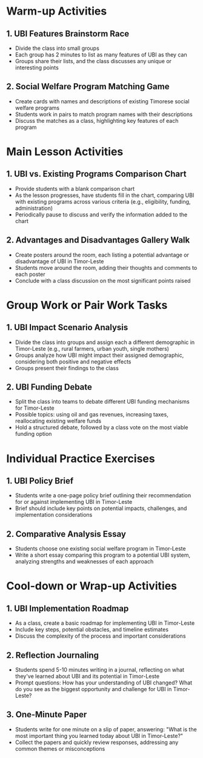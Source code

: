 # Warm-up Activities

## 1. UBI Features Brainstorm Race
- Divide the class into small groups
- Each group has 2 minutes to list as many features of UBI as they can
- Groups share their lists, and the class discusses any unique or interesting points

## 2. Social Welfare Program Matching Game
- Create cards with names and descriptions of existing Timorese social welfare programs
- Students work in pairs to match program names with their descriptions
- Discuss the matches as a class, highlighting key features of each program

# Main Lesson Activities

## 1. UBI vs. Existing Programs Comparison Chart
- Provide students with a blank comparison chart
- As the lesson progresses, have students fill in the chart, comparing UBI with existing programs across various criteria (e.g., eligibility, funding, administration)
- Periodically pause to discuss and verify the information added to the chart

## 2. Advantages and Disadvantages Gallery Walk
- Create posters around the room, each listing a potential advantage or disadvantage of UBI in Timor-Leste
- Students move around the room, adding their thoughts and comments to each poster
- Conclude with a class discussion on the most significant points raised

# Group Work or Pair Work Tasks

## 1. UBI Impact Scenario Analysis
- Divide the class into groups and assign each a different demographic in Timor-Leste (e.g., rural farmers, urban youth, single mothers)
- Groups analyze how UBI might impact their assigned demographic, considering both positive and negative effects
- Groups present their findings to the class

## 2. UBI Funding Debate
- Split the class into teams to debate different UBI funding mechanisms for Timor-Leste
- Possible topics: using oil and gas revenues, increasing taxes, reallocating existing welfare funds
- Hold a structured debate, followed by a class vote on the most viable funding option

# Individual Practice Exercises

## 1. UBI Policy Brief
- Students write a one-page policy brief outlining their recommendation for or against implementing UBI in Timor-Leste
- Brief should include key points on potential impacts, challenges, and implementation considerations

## 2. Comparative Analysis Essay
- Students choose one existing social welfare program in Timor-Leste
- Write a short essay comparing this program to a potential UBI system, analyzing strengths and weaknesses of each approach

# Cool-down or Wrap-up Activities

## 1. UBI Implementation Roadmap
- As a class, create a basic roadmap for implementing UBI in Timor-Leste
- Include key steps, potential obstacles, and timeline estimates
- Discuss the complexity of the process and important considerations

## 2. Reflection Journaling
- Students spend 5-10 minutes writing in a journal, reflecting on what they've learned about UBI and its potential in Timor-Leste
- Prompt questions: How has your understanding of UBI changed? What do you see as the biggest opportunity and challenge for UBI in Timor-Leste?

## 3. One-Minute Paper
- Students write for one minute on a slip of paper, answering: "What is the most important thing you learned today about UBI in Timor-Leste?"
- Collect the papers and quickly review responses, addressing any common themes or misconceptions
